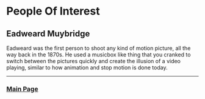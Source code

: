 # People Of Interest

## Eadweard Muybridge
Eadweard was the first person to shoot any kind of motion picture, all the way back in the 1870s. He used a musicbox like thing that you cranked to switch between the pictures quickly and create the illusion of a video playing, similar to how animation and stop motion is done today. 

___

### [Main Page](https://worreaud000.github.io/digitalvideo)
